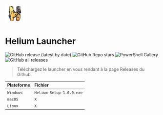 ![Logo](https://github.com/Xari0x/helium/blob/main/icon.png?raw=true)

Helium Launcher
=======================================

![GitHub release (latest by date)](https://img.shields.io/github/v/release/Xari0x/Helium?label=Derni%C3%A8re%20version&style=for-the-badge)
![GitHub Repo stars](https://img.shields.io/github/stars/Xari0x/helium?style=for-the-badge)
![PowerShell Gallery](https://img.shields.io/badge/Plateforme-Windows-red?style=for-the-badge&logo=appveyor/)
![GitHub all releases](https://img.shields.io/github/downloads/Xari0x/helium/total?style=for-the-badge)

> Téléchargez le launcher en vous rendant à la page Releases du Github.

| Plateforme | Fichier |
| :-------- | :------- |
| `Windows` | `Helium-Setup-1.0.0.exe` |
| `macOS` | `X` |
| `Linux` | `X` |
